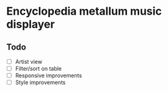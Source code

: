 # Encyclopedia metallum music displayer

## Todo
- [ ] Artist view
- [ ] Filter/sort on table
- [ ] Responsive improvements
- [ ] Style improvements
